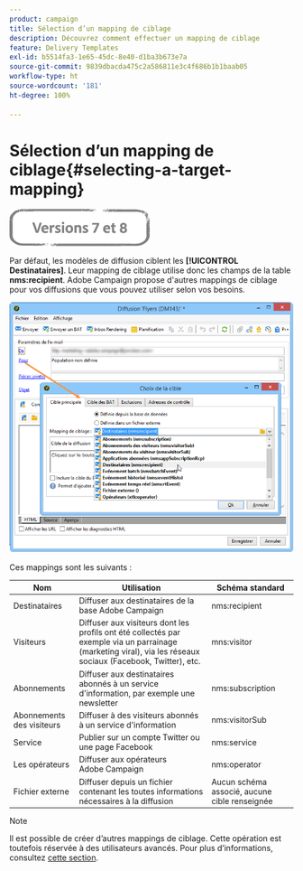 ```yaml
---
product: campaign
title: Sélection d’un mapping de ciblage
description: Découvrez comment effectuer un mapping de ciblage
feature: Delivery Templates
exl-id: b5514fa3-1e65-45dc-8e40-d1ba3b673e7a
source-git-commit: 9839dbacda475c2a586811e3c4f686b1b1baab05
workflow-type: ht
source-wordcount: '181'
ht-degree: 100%

---
```


# Sélection d’un mapping de ciblage{#selecting-a-target-mapping}

![](../../assets/common.svg)

Par défaut, les modèles de diffusion ciblent les **[!UICONTROL Destinataires]**. Leur mapping de ciblage utilise donc les champs de la table **nms:recipient**. Adobe Campaign propose d&#39;autres mappings de ciblage pour vos diffusions que vous pouvez utiliser selon vos besoins.

![](assets/delivery_select_mapping.png)

Ces mappings sont les suivants :

| Nom | Utilisation | Schéma standard |
|---|---|---|
| Destinataires | Diffuser aux destinataires de la base Adobe Campaign | nms:recipient |
| Visiteurs | Diffuser aux visiteurs dont les profils ont été collectés par exemple via un parrainage (marketing viral), via les réseaux sociaux (Facebook, Twitter), etc. | mns:visitor |
| Abonnements  | Diffuser aux destinataires abonnés à un service d&#39;information, par exemple une newsletter | nms:subscription |
| Abonnements des visiteurs | Diffuser à des visiteurs abonnés à un service d&#39;information | nms:visitorSub |
| Service | Publier sur un compte Twitter ou une page Facebook | nms:service |
| Les opérateurs | Diffuser aux opérateurs Adobe Campaign | nms:operator |
| Fichier externe | Diffuser depuis un fichier contenant les toutes informations nécessaires à la diffusion | Aucun schéma associé, aucune cible renseignée |

>[!NOTE]
>
>Il est possible de créer dʼautres mappings de ciblage. Cette opération est toutefois réservée à des utilisateurs avancés. Pour plus d’informations, consultez [cette section](../../configuration/using/target-mapping.md).
